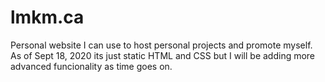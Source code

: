 # lmkm.ca

Personal website I can use to host personal projects and promote myself. As of Sept 18, 2020 its just static HTML and CSS but I will be adding more advanced funcionality as time goes on.
